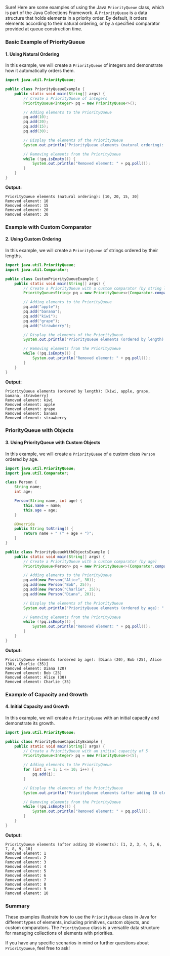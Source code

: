 Sure! Here are some examples of using the Java `PriorityQueue` class, which is part of the Java Collections Framework. A `PriorityQueue` is a data structure that holds elements in a priority order. By default, it orders elements according to their natural ordering, or by a specified comparator provided at queue construction time.

### Basic Example of PriorityQueue

#### 1. **Using Natural Ordering**
In this example, we will create a `PriorityQueue` of integers and demonstrate how it automatically orders them.

```java
import java.util.PriorityQueue;

public class PriorityQueueExample {
    public static void main(String[] args) {
        // Create a PriorityQueue of integers
        PriorityQueue<Integer> pq = new PriorityQueue<>();

        // Adding elements to the PriorityQueue
        pq.add(10);
        pq.add(20);
        pq.add(15);
        pq.add(30);

        // Display the elements of the PriorityQueue
        System.out.println("PriorityQueue elements (natural ordering): " + pq);

        // Removing elements from the PriorityQueue
        while (!pq.isEmpty()) {
            System.out.println("Removed element: " + pq.poll());
        }
    }
}
```

**Output:**
```
PriorityQueue elements (natural ordering): [10, 20, 15, 30]
Removed element: 10
Removed element: 15
Removed element: 20
Removed element: 30
```

### Example with Custom Comparator

#### 2. **Using Custom Ordering**
In this example, we will create a `PriorityQueue` of strings ordered by their lengths.

```java
import java.util.PriorityQueue;
import java.util.Comparator;

public class CustomPriorityQueueExample {
    public static void main(String[] args) {
        // Create a PriorityQueue with a custom comparator (by string length)
        PriorityQueue<String> pq = new PriorityQueue<>(Comparator.comparingInt(String::length));

        // Adding elements to the PriorityQueue
        pq.add("apple");
        pq.add("banana");
        pq.add("kiwi");
        pq.add("grape");
        pq.add("strawberry");

        // Display the elements of the PriorityQueue
        System.out.println("PriorityQueue elements (ordered by length): " + pq);

        // Removing elements from the PriorityQueue
        while (!pq.isEmpty()) {
            System.out.println("Removed element: " + pq.poll());
        }
    }
}
```

**Output:**
```
PriorityQueue elements (ordered by length): [kiwi, apple, grape, banana, strawberry]
Removed element: kiwi
Removed element: apple
Removed element: grape
Removed element: banana
Removed element: strawberry
```

### PriorityQueue with Objects

#### 3. **Using PriorityQueue with Custom Objects**
In this example, we will create a `PriorityQueue` of a custom class `Person` ordered by age.

```java
import java.util.PriorityQueue;
import java.util.Comparator;

class Person {
    String name;
    int age;

    Person(String name, int age) {
        this.name = name;
        this.age = age;
    }

    @Override
    public String toString() {
        return name + " (" + age + ")";
    }
}

public class PriorityQueueWithObjectsExample {
    public static void main(String[] args) {
        // Create a PriorityQueue with a custom comparator (by age)
        PriorityQueue<Person> pq = new PriorityQueue<>(Comparator.comparingInt(person -> person.age));

        // Adding elements to the PriorityQueue
        pq.add(new Person("Alice", 30));
        pq.add(new Person("Bob", 25));
        pq.add(new Person("Charlie", 35));
        pq.add(new Person("Diana", 20));

        // Display the elements of the PriorityQueue
        System.out.println("PriorityQueue elements (ordered by age): " + pq);

        // Removing elements from the PriorityQueue
        while (!pq.isEmpty()) {
            System.out.println("Removed element: " + pq.poll());
        }
    }
}
```

**Output:**
```
PriorityQueue elements (ordered by age): [Diana (20), Bob (25), Alice (30), Charlie (35)]
Removed element: Diana (20)
Removed element: Bob (25)
Removed element: Alice (30)
Removed element: Charlie (35)
```

### Example of Capacity and Growth

#### 4. **Initial Capacity and Growth**
In this example, we will create a `PriorityQueue` with an initial capacity and demonstrate its growth.

```java
import java.util.PriorityQueue;

public class PriorityQueueCapacityExample {
    public static void main(String[] args) {
        // Create a PriorityQueue with an initial capacity of 5
        PriorityQueue<Integer> pq = new PriorityQueue<>(5);

        // Adding elements to the PriorityQueue
        for (int i = 1; i <= 10; i++) {
            pq.add(i);
        }

        // Display the elements of the PriorityQueue
        System.out.println("PriorityQueue elements (after adding 10 elements): " + pq);

        // Removing elements from the PriorityQueue
        while (!pq.isEmpty()) {
            System.out.println("Removed element: " + pq.poll());
        }
    }
}
```

**Output:**
```
PriorityQueue elements (after adding 10 elements): [1, 2, 3, 4, 5, 6, 7, 8, 9, 10]
Removed element: 1
Removed element: 2
Removed element: 3
Removed element: 4
Removed element: 5
Removed element: 6
Removed element: 7
Removed element: 8
Removed element: 9
Removed element: 10
```

### Summary
These examples illustrate how to use the `PriorityQueue` class in Java for different types of elements, including primitives, custom objects, and custom comparators. The `PriorityQueue` class is a versatile data structure for managing collections of elements with priorities.

If you have any specific scenarios in mind or further questions about `PriorityQueue`, feel free to ask!